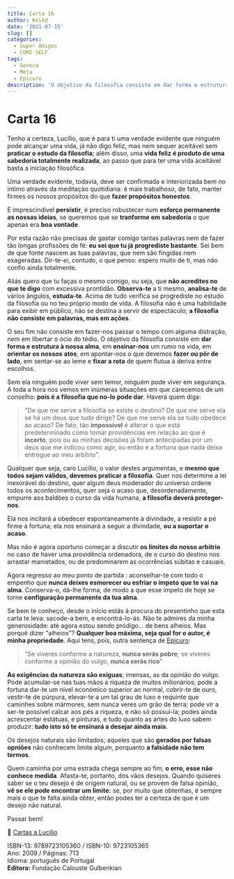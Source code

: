 ```yaml
---
title: Carta 16
author: Keik@
date: '2021-07-15'
slug: []
categories:
  - Super Amigos
  - CORE SELF
tags:
  - Seneca
  - Meta
  - Epicuro
description: 'O objetivo da filosofia consiste em dar forma e estrutura à nossa alma'
---
```


# Carta 16

Tenho a certeza, Lucílio, que é para ti uma verdade evidente que ninguém pode alcançar uma vida, já não digo feliz, mas nem sequer aceitável sem **praticar o estudo da filosofia**; além disso, uma **vida feliz é produto de uma sabedoria totalmente realizada**, ao passo que para ter uma vida aceitável basta a iniciação filosófica.

 Uma verdade evidente, todavia, deve ser confirmada e interiorizada bem no íntimo através da meditação quotidiana: é mais trabalhoso, de fato, manter firmes os nossos propósitos do que **fazer propósitos honestos**. 
 
É imprescindível **persistir**, é preciso robustecer num **esforço permanente as nossas ideias**, se queremos que se **tranforme em sabedoria** o que apenas era **boa vontade**.

Por esta razão não precisas de gastar comigo tantas palavras nem de fazer tão longas profissões de fé: **eu sei que tu já progrediste bastante**. Sei bem de que fonte nascem as tuas palavras, que nem são fingidas nem exageradas. Dir-te-ei, contudo, o que penso: espero muito de ti, mas não confio ainda totalmente. 

Aliás quero que tu faças o mesmo comigo, ou seja, que **não acredites no que te digo** com excessiva prontidão. **Observa-te** a ti mesmo, **analisa-te** de vários ângulos, **estuda-te**. Acima de tudo verifica se progrediste no estudo da filosofia ou no teu próprio modo de vida. A filosofia não é uma habilidade para exibir em público, não se destina a servir de espectáculo; **a filosofia não consiste em palavras, mas em ações**.

O seu fim não consiste em fazer-nos passar o tempo com alguma distração, nem em libertar o ócio do tédio. O objetivo da filosofia consiste em **dar forma e estrutura à nossa alma**, em **ensinar-nos** um rumo na vida, em **orientar os nossos atos**, em apontar-nos o que devemos **fazer ou pôr de lado**, em sentar-se ao leme e **fixar a rota** de quem flutua à deriva entre escolhos. 

Sem ela ninguém pode viver sem temor, ninguém pode viver em segurança. A toda a hora nos vemos em inúmeras situações em que carecemos de um conselho: **pois é a filosofia que no-lo pode dar**. Haverá quem diga: 

> "De que me serve a filosofia se existe o destino? De que me serve ela se há um deus que tudo dirige? De que me serve ela se tudo obedece ao acaso? De fato, tão **impossível** é alterar o que está predeterminado como tomar providências em relação ao que é **incerto**, pois ou as minhas decisões já foram antecipadas por um deus que me indicou como agir, ou então é a fortuna que nada deixa entregue ao meu arbítrio".

Qualquer que seja, caro Lucílio, o valor destes argumentas, e **mesmo que todos sejam válidos, devemos praticar a filosofia**. Quer nos determine a lei inexorável do destino, quer algum deus moderador do universo ordene todos os acontecimentos, quer seja o acaso que, desordenadamente, empurre aos baldões o curso da vida humana, **a filosofia deverá proteger-nos**. 

Ela nos incitará a obedecer espontaneamente à divindade, a resistir a pé firme à fortuna; ela nos ensinará a seguir a divindade, **ou a suportar o acaso**. 

Mas não é agora oportuno começar a discutir **os limites do nosso arbítrio** no caso de haver uma providência ordenadora, de o curso do destino nos arrastar manietados, ou de predominarem as ocorrências súbitas e casuais. 

Agora regresso ao meu ponto de partida : aconselhar-te com todo o empenho que **nunca deixes esmorecer ou esfriar o ímpeto que te vai na alma**. Conserva-o, dá-lhe forma, de modo a que esse ímpeto de hoje se torne **configuração permanente da tua alma**.

Se bem te conheço, desde o início estás à procura do presentinho que esta carta te leva: sacode-a bem, e encontrá-lo-ás. Não te admires da minha generosidade: até agora estou sendo pródigo... de bens alheios. Mas porquê dizer "alheios"? **Qualquer boa máxima, seja qual for o autor, é minha propriedade**. Aqui tens, pois, outra sentença de [Epicuro](https://pt.wikipedia.org/wiki/Epicuro):

> "Se viveres conforme a natureza, **nunca serás pobre**; se viveres conforme a opinião do vulgo, **nunca serás rico**"

**As exigências da natureza são exíguas**; imensas, as da opinião do vulgo. Pode acumular-se nas tuas mãos a riqueza de muitos milionários; pode a fortuna dar-te um nível económico superior ao normal, cobrir-te de ouro, vestir-te de púrpura, elevar-te a um tal grau de luxo e requinte que caminhes sobre mármores, sem nunca veres um grão de terra; pode vir a ser-te possível calcar aos pés a riqueza, e não só possuí-la; podes ainda acrescentar estátuas, e pinturas, e tudo quanto as artes do luxo sabem produzir: **tudo isto só te ensinará a desejar ainda mais**. 

Os desejos naturais são limitados; aqueles que são **gerados por falsas opniões** não conhecem limite algum, porquanto **a falsidade não tem termos**. 

Quem caminha por uma estrada chega sempre ao fim; **o erro, esse não conhece medida**. Afasta-te, portanto, dos vãos desejos. Quando quiseres saber se o teu desejo é de origem natural, ou se provém de falsa opinião, **vê se ele pode encontrar um limite:** se, por muito que obtenhas, é sempre mais o que te falta ainda obter, então podes ter a certeza de que é um desejo não natural.

 Passar bem!
 
:book: [Cartas a Lucílio](https://www.skoob.com.br/cartas-a-lucilio-37684ed41245.html)

ISBN-13: 9789723105360 / ISBN-10: 9723105365  
Ano: 2009 / Páginas: 713  
Idioma: português de Portugal   
**Editora:** Fundação Calouste Gulbenkian